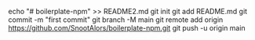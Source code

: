 echo "# boilerplate-npm" >> README2.md
git init
git add README.md
git commit -m "first commit"
git branch -M main
git remote add origin https://github.com/SnootAlors/boilerplate-npm.git
git push -u origin main
